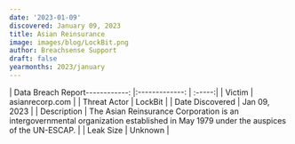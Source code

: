```yaml
---
date: '2023-01-09'
discovered: January 09, 2023
title: Asian Reinsurance
image: images/blog/LockBit.png
author: Breachsense Support
draft: false
yearmonths: 2023/january
---
```


| Data Breach Report------------:     |:-------------:    | :-----:|
| Victim      | asianrecorp.com      | 
| Threat Actor      | LockBit      | 
| Date Discovered      | Jan 09, 2023      | 
| Description      | The Asian Reinsurance Corporation is an intergovernmental organization established in May 1979 under the auspices of the UN-ESCAP.      | 
| Leak Size      | Unknown      | 

